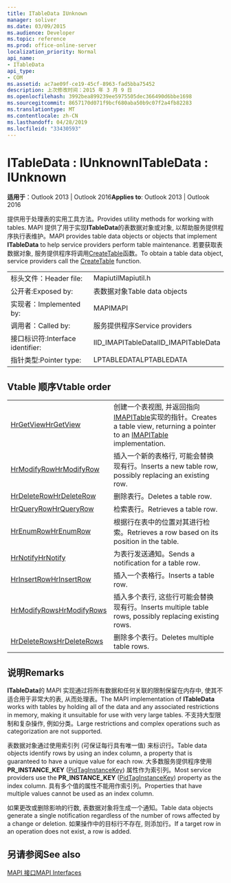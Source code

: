 ```yaml
---
title: ITableData IUnknown
manager: soliver
ms.date: 03/09/2015
ms.audience: Developer
ms.topic: reference
ms.prod: office-online-server
localization_priority: Normal
api_name:
- ITableData
api_type:
- COM
ms.assetid: ac7ae09f-ce19-45cf-8963-fad5bba75452
description: 上次修改时间：2015 年 3 月 9 日
ms.openlocfilehash: 3992bea899239ee5975505dec366490d6bbe1698
ms.sourcegitcommit: 8657170d071f9bcf680aba50b9c07f2a4fb82283
ms.translationtype: MT
ms.contentlocale: zh-CN
ms.lasthandoff: 04/28/2019
ms.locfileid: "33430593"
---
```

# <a name="itabledata--iunknown"></a><span data-ttu-id="715a1-103">ITableData : IUnknown</span><span class="sxs-lookup"><span data-stu-id="715a1-103">ITableData : IUnknown</span></span>

  
  
<span data-ttu-id="715a1-104">**适用于**：Outlook 2013 | Outlook 2016</span><span class="sxs-lookup"><span data-stu-id="715a1-104">**Applies to**: Outlook 2013 | Outlook 2016</span></span> 
  
<span data-ttu-id="715a1-105">提供用于处理表的实用工具方法。</span><span class="sxs-lookup"><span data-stu-id="715a1-105">Provides utility methods for working with tables.</span></span> <span data-ttu-id="715a1-106">MAPI 提供了用于实现**ITableData**的表数据对象或对象, 以帮助服务提供程序执行表维护。</span><span class="sxs-lookup"><span data-stu-id="715a1-106">MAPI provides table data objects or objects that implement **ITableData** to help service providers perform table maintenance.</span></span> <span data-ttu-id="715a1-107">若要获取表数据对象, 服务提供程序将调用[CreateTable](createtable.md)函数。</span><span class="sxs-lookup"><span data-stu-id="715a1-107">To obtain a table data object, service providers call the [CreateTable](createtable.md) function.</span></span> 
  
|||
|:-----|:-----|
|<span data-ttu-id="715a1-108">标头文件：</span><span class="sxs-lookup"><span data-stu-id="715a1-108">Header file:</span></span>  <br/> |<span data-ttu-id="715a1-109">Mapiutil</span><span class="sxs-lookup"><span data-stu-id="715a1-109">Mapiutil.h</span></span>  <br/> |
|<span data-ttu-id="715a1-110">公开者:</span><span class="sxs-lookup"><span data-stu-id="715a1-110">Exposed by:</span></span>  <br/> |<span data-ttu-id="715a1-111">表数据对象</span><span class="sxs-lookup"><span data-stu-id="715a1-111">Table data objects</span></span>  <br/> |
|<span data-ttu-id="715a1-112">实现者：</span><span class="sxs-lookup"><span data-stu-id="715a1-112">Implemented by:</span></span>  <br/> |<span data-ttu-id="715a1-113">MAPI</span><span class="sxs-lookup"><span data-stu-id="715a1-113">MAPI</span></span>  <br/> |
|<span data-ttu-id="715a1-114">调用者：</span><span class="sxs-lookup"><span data-stu-id="715a1-114">Called by:</span></span>  <br/> |<span data-ttu-id="715a1-115">服务提供程序</span><span class="sxs-lookup"><span data-stu-id="715a1-115">Service providers</span></span>  <br/> |
|<span data-ttu-id="715a1-116">接口标识符:</span><span class="sxs-lookup"><span data-stu-id="715a1-116">Interface identifier:</span></span>  <br/> |<span data-ttu-id="715a1-117">IID_IMAPITableData</span><span class="sxs-lookup"><span data-stu-id="715a1-117">IID_IMAPITableData</span></span>  <br/> |
|<span data-ttu-id="715a1-118">指针类型:</span><span class="sxs-lookup"><span data-stu-id="715a1-118">Pointer type:</span></span>  <br/> |<span data-ttu-id="715a1-119">LPTABLEDATA</span><span class="sxs-lookup"><span data-stu-id="715a1-119">LPTABLEDATA</span></span>  <br/> |
   
## <a name="vtable-order"></a><span data-ttu-id="715a1-120">Vtable 顺序</span><span class="sxs-lookup"><span data-stu-id="715a1-120">Vtable order</span></span>

|||
|:-----|:-----|
|[<span data-ttu-id="715a1-121">HrGetView</span><span class="sxs-lookup"><span data-stu-id="715a1-121">HrGetView</span></span>](itabledata-hrgetview.md) <br/> |<span data-ttu-id="715a1-122">创建一个表视图, 并返回指向[IMAPITable](imapitableiunknown.md)实现的指针。</span><span class="sxs-lookup"><span data-stu-id="715a1-122">Creates a table view, returning a pointer to an [IMAPITable](imapitableiunknown.md) implementation.</span></span>  <br/> |
|[<span data-ttu-id="715a1-123">HrModifyRow</span><span class="sxs-lookup"><span data-stu-id="715a1-123">HrModifyRow</span></span>](itabledata-hrmodifyrow.md) <br/> |<span data-ttu-id="715a1-124">插入一个新的表格行, 可能会替换现有行。</span><span class="sxs-lookup"><span data-stu-id="715a1-124">Inserts a new table row, possibly replacing an existing row.</span></span>  <br/> |
|[<span data-ttu-id="715a1-125">HrDeleteRow</span><span class="sxs-lookup"><span data-stu-id="715a1-125">HrDeleteRow</span></span>](itabledata-hrdeleterow.md) <br/> |<span data-ttu-id="715a1-126">删除表行。</span><span class="sxs-lookup"><span data-stu-id="715a1-126">Deletes a table row.</span></span>  <br/> |
|[<span data-ttu-id="715a1-127">HrQueryRow</span><span class="sxs-lookup"><span data-stu-id="715a1-127">HrQueryRow</span></span>](itabledata-hrqueryrow.md) <br/> |<span data-ttu-id="715a1-128">检索表行。</span><span class="sxs-lookup"><span data-stu-id="715a1-128">Retrieves a table row.</span></span>  <br/> |
|[<span data-ttu-id="715a1-129">HrEnumRow</span><span class="sxs-lookup"><span data-stu-id="715a1-129">HrEnumRow</span></span>](itabledata-hrenumrow.md) <br/> |<span data-ttu-id="715a1-130">根据行在表中的位置对其进行检索。</span><span class="sxs-lookup"><span data-stu-id="715a1-130">Retrieves a row based on its position in the table.</span></span>  <br/> |
|[<span data-ttu-id="715a1-131">HrNotify</span><span class="sxs-lookup"><span data-stu-id="715a1-131">HrNotify</span></span>](itabledata-hrnotify.md) <br/> |<span data-ttu-id="715a1-132">为表行发送通知。</span><span class="sxs-lookup"><span data-stu-id="715a1-132">Sends a notification for a table row.</span></span>  <br/> |
|[<span data-ttu-id="715a1-133">HrInsertRow</span><span class="sxs-lookup"><span data-stu-id="715a1-133">HrInsertRow</span></span>](itabledata-hrinsertrow.md) <br/> |<span data-ttu-id="715a1-134">插入一个表格行。</span><span class="sxs-lookup"><span data-stu-id="715a1-134">Inserts a table row.</span></span>  <br/> |
|[<span data-ttu-id="715a1-135">HrModifyRows</span><span class="sxs-lookup"><span data-stu-id="715a1-135">HrModifyRows</span></span>](itabledata-hrmodifyrows.md) <br/> |<span data-ttu-id="715a1-136">插入多个表行, 这些行可能会替换现有行。</span><span class="sxs-lookup"><span data-stu-id="715a1-136">Inserts multiple table rows, possibly replacing existing rows.</span></span>  <br/> |
|[<span data-ttu-id="715a1-137">HrDeleteRows</span><span class="sxs-lookup"><span data-stu-id="715a1-137">HrDeleteRows</span></span>](itabledata-hrdeleterows.md) <br/> |<span data-ttu-id="715a1-138">删除多个表行。</span><span class="sxs-lookup"><span data-stu-id="715a1-138">Deletes multiple table rows.</span></span>  <br/> |
   
## <a name="remarks"></a><span data-ttu-id="715a1-139">说明</span><span class="sxs-lookup"><span data-stu-id="715a1-139">Remarks</span></span>

<span data-ttu-id="715a1-140">**ITableData**的 MAPI 实现通过将所有数据和任何关联的限制保留在内存中, 使其不适合用于非常大的表, 从而处理表。</span><span class="sxs-lookup"><span data-stu-id="715a1-140">The MAPI implementation of **ITableData** works with tables by holding all of the data and any associated restrictions in memory, making it unsuitable for use with very large tables.</span></span> <span data-ttu-id="715a1-141">不支持大型限制和复杂操作, 例如分类。</span><span class="sxs-lookup"><span data-stu-id="715a1-141">Large restrictions and complex operations such as categorization are not supported.</span></span> 
  
<span data-ttu-id="715a1-142">表数据对象通过使用索引列 (可保证每行具有唯一值) 来标识行。</span><span class="sxs-lookup"><span data-stu-id="715a1-142">Table data objects identify rows by using an index column, a property that is guaranteed to have a unique value for each row.</span></span> <span data-ttu-id="715a1-143">大多数服务提供程序使用**PR_INSTANCE_KEY** ([PidTagInstanceKey](pidtaginstancekey-canonical-property.md)) 属性作为索引列。</span><span class="sxs-lookup"><span data-stu-id="715a1-143">Most service providers use the **PR_INSTANCE_KEY** ([PidTagInstanceKey](pidtaginstancekey-canonical-property.md)) property as the index column.</span></span> <span data-ttu-id="715a1-144">具有多个值的属性不能用作索引列。</span><span class="sxs-lookup"><span data-stu-id="715a1-144">Properties that have multiple values cannot be used as an index column.</span></span>
  
<span data-ttu-id="715a1-145">如果更改或删除影响的行数, 表数据对象将生成一个通知。</span><span class="sxs-lookup"><span data-stu-id="715a1-145">Table data objects generate a single notification regardless of the number of rows affected by a change or deletion.</span></span> <span data-ttu-id="715a1-146">如果操作中的目标行不存在, 则添加行。</span><span class="sxs-lookup"><span data-stu-id="715a1-146">If a target row in an operation does not exist, a row is added.</span></span>
  
## <a name="see-also"></a><span data-ttu-id="715a1-147">另请参阅</span><span class="sxs-lookup"><span data-stu-id="715a1-147">See also</span></span>



[<span data-ttu-id="715a1-148">MAPI 接口</span><span class="sxs-lookup"><span data-stu-id="715a1-148">MAPI Interfaces</span></span>](mapi-interfaces.md)

